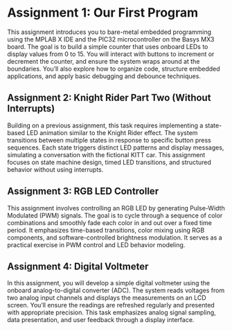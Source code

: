 # Assignment 1: Our First Program

This assignment introduces you to bare-metal embedded programming using the MPLAB X IDE and the PIC32 microcontroller on the Basys MX3 board. The goal is to build a simple counter that uses onboard LEDs to display values from 0 to 15. You will interact with buttons to increment or decrement the counter, and ensure the system wraps around at the boundaries. You’ll also explore how to organize code, structure embedded applications, and apply basic debugging and debounce techniques.

## Assignment 2: Knight Rider Part Two (Without Interrupts)

Building on a previous assignment, this task requires implementing a state-based LED animation similar to the Knight Rider effect. The system transitions between multiple states in response to specific button press sequences. Each state triggers distinct LED patterns and display messages, simulating a conversation with the fictional KITT car. This assignment focuses on state machine design, timed LED transitions, and structured behavior without using interrupts.

## Assignment 3: RGB LED Controller

This assignment involves controlling an RGB LED by generating Pulse-Width Modulated (PWM) signals. The goal is to cycle through a sequence of color combinations and smoothly fade each color in and out over a fixed time period. It emphasizes time-based transitions, color mixing using RGB components, and software-controlled brightness modulation. It serves as a practical exercise in PWM control and LED behavior modeling.

## Assignment 4: Digital Voltmeter

In this assignment, you will develop a simple digital voltmeter using the onboard analog-to-digital converter (ADC). The system reads voltages from two analog input channels and displays the measurements on an LCD screen. You’ll ensure the readings are refreshed regularly and presented with appropriate precision. This task emphasizes analog signal sampling, data presentation, and user feedback through a display interface.